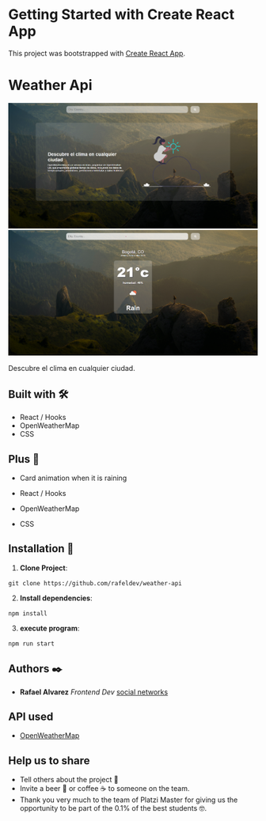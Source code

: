 # Getting Started with Create React App

This project was bootstrapped with [Create React App](https://github.com/facebook/create-react-app).

# Weather Api
![Image of Comeet-cat](https://github.com/rafeldev/weather-api/blob/master/src/assets/1.png)
![Image of Comeet-cat](https://github.com/rafeldev/weather-api/blob/master/src/assets/2.png)

Descubre el clima en cualquier ciudad.

## Built with 🛠️

- React / Hooks
- OpenWeatherMap
- CSS

## Plus 🤭
- Card animation when it is raining

- React / Hooks
- OpenWeatherMap
- CSS

## Installation 🔨

1. **Clone Project**: 
```
git clone https://github.com/rafeldev/weather-api
```

2. **Install dependencies**: 
```
npm install
```

3. **execute program**: 
```
npm run start
```

## Authors ✒️

- **Rafael Alvarez** _Frontend Dev_ [social networks](https://www.instagram.com/raalvarez_//)

## API used

- [OpenWeatherMap](https://openweathermap.org/api)

## Help us to share

- Tell others about the project 📢
- Invite a beer 🍺 or coffee ☕ to someone on the team.
- Thank you very much to the team of Platzi Master for giving us the opportunity to be part of the 0.1% of the best students 🤓.

